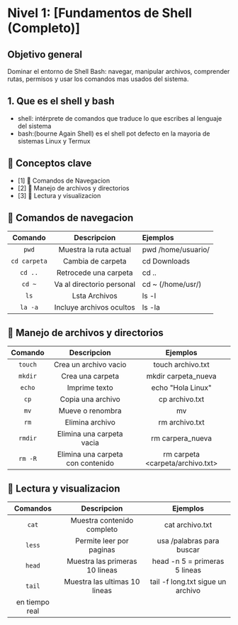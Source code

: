 # Nivel 1: [Fundamentos de Shell (Completo)]

## Objetivo general
Dominar el entorno de Shell Bash: navegar, manipular archivos, comprender rutas, permisos y usar los comandos mas usados del sistema.

## 1. Que es el shell y bash
- shell: intérprete de comandos que traduce lo que escribes al lenguaje del sistema 
- bash:(bourne Again Shell) es el shell pot defecto en la mayoria de sistemas Linux y Termux 


## 🧠 Conceptos clave
- [1] 🧭 Comandos de Navegacion
- [2] 📁 Manejo de archivos y directorios
- [3] 📖 Lectura y visualizacion 

## 🧭 Comandos de navegacion

|     Comando       |        Descripcion               |       Ejemplos          |
| :---------------: | :------------------------------: | :---------------------  |
|       `pwd`       |   Muestra la ruta actual         | pwd /home/usuario/      |
|   `cd carpeta`    |   Cambia de carpeta              | cd Downloads            |
|       `cd ..`     |   Retrocede una carpeta          | cd ..                   |
|       `cd ~`      |   Va al directorio personal      | cd ~ (/home/usr/)       | 
|       `ls`        |   Lsta Archivos                  | ls -l                   |
|       `la -a`     |   Incluye archivos ocultos       | ls -la                  |


## 📁 Manejo de archivos y directorios 

|    Comando        |           Descripcion             |           Ejemplos                |
| :---------------: | :-------------------------------: | :-------------------------------: |
|       `touch`     | Crea un archivo vacio             |   touch archivo.txt               |
|       `mkdir`     | Crea una carpeta                  |   mkdir carpeta_nueva             |
|       `echo`      | Imprime texto                     |   echo "Hola Linux"
|        `cp`       | Copia una archivo                 |   cp archivo.txt <destino>        |
|        `mv`       | Mueve o renombra                  |   mv <origen> <destino>           |
|        `rm`       | Elimina archivo                   |   rm archivo.txt                  |
|       `rmdir`     | Elimina una carpeta vacia         |   rm carpera_nueva <vacia>        |
|       `rm -R`     | Elimina una carpeta con contenido |   rm carpeta <carpeta/archivo.txt>|

## 📖 Lectura y visualizacion

|    Comandos       |           Descripcion             |           Ejemplos                |
| :---------------: | :------------------------------:  | :------------------------------:  |
|       `cat`       | Muestra contenido completo        | cat archivo.txt                   |
|      `less`       | Permite leer por paginas          | usa /palabras para buscar         |
|      `head`       | Muestra las primeras 10 lineas    | head -n 5 = primeras 5 lineas     |
|      `tail`       | Muestra las ultimas 10 lineas     | tail -f long.txt sigue un archivo |
|                                                         en tiempo real                    |


